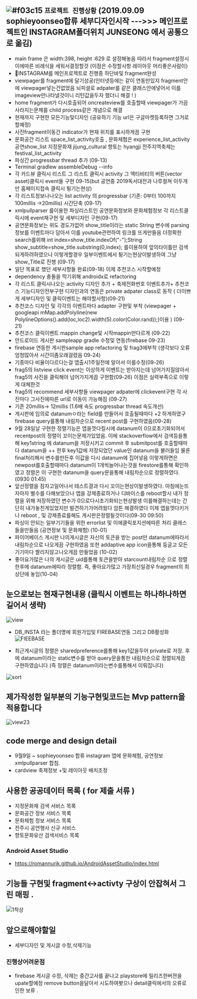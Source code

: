 ## ![#f03c15](https://placehold.it/15/f03c15/000000?text=+) `프로젝트 진행상황` (2019.09.09 sophieyoonseo합류  세부디자인시작    --->>> 메인프로젝트인 INSTAGRAM폴더위치 JUNSEONG 에서 공통으로 옮김)
 - main frame 은 width:398, height :629 로 설정해놓음 따라서 fragment설정시 이에따른 비례식을 세워서결정할것 (이점은 수정할사항 레이아웃 머리좋은사람이)
- 🌱INSTAGRAM를 메인프로젝트로 진행중 하단바및 fragment완성
- viewpager를 fragment에 달기성공(인터넷등에는 같이 연동만있지 fragment안에 viewpager넣는건없었음 뇌피셜로 adpater를 같은 클래스안에넣어서 이를 imageview만나타낼것이니 리턴값을두자 했더니 해결 ! )
- home fragment가 다시호출되어 oncreateview를 호출할때 viewpager가 가끔사라지는문제를 child process같은 개념으로 해결 
- 현재까지 구현한 모든기능및디자인 (공유하기 기능 url은 구글마켓등록하면 그거로할예정)
- 사진fragment이동간 indicator가 현재 위치를 표시하게끔 구현
 - 문화공간 리스트 space_list_activity호출 , 문화체험은 experience_list_activity  공연show_list 지정문화재 jijung_cultural 향토는 hyangji 전주지역축제는 festival_list_activity
 - 파싱간 progressbar thread 추가 (09-13)
 - Terminal        gradlew assembleDebug --info
 - 각 카드뷰 클릭시 리스트 그 리스트 클릭시 activity 그 액티비티의 버튼(vector asset)클릭시 event들 구현 09-15(but 공연중 2019독서대전과 나루컬쳐 이두개만 홈페이지접속 클릭시 튕기는현상)
 - 각 리스트정보나나오는 list activity 의 progressbar (기존: 0부터 100까지 100millis ->20millis) 시간단축 (09-17)
 - xmlpullparser 를이용한 파싱리스트인 공연문화정보와 문화체험정보 각 리스트클릭시에 event재구현 및 세부디자인 구현(09-17)
 - 공연문화정보는 위도 경도가없어 show_title이라는 static String 변수에 parsing 정보를 이벤트마다 담아서 이를 youtube관련하여 링크를 뜨게만들음 더정확한 search를위해 int index=show_title.indexOf("-");String show_subtitle=show_title.substring(0,index); 를이용하여 앞의타이틀만 검색되게하려하였으나 이렇게할경우 일부이벤트에서 튕기는현상이발생하여 그냥 show_Title로 진행 (09-17)
- 일단 목표로 했던 세부사항들 완료(09-18) 이제 추천코스 시작할예정 
- dependency 충돌을 막기위해 androidx로 refactoring 
- 각 리스트 클릭시나오는 activity 디자인 추가 + 축제전화번호 이벤트추가+ 추천코스 기능디자인전부구현 디자인과의 연동은 private adpater class로 동작 ( 더이쁘게 세부디자인 및 클릭이벤트는 해야할사항)(09-21)
- 추천코스 디자인 및 각각의 이벤트마다 adapter 구현및 부착 (viewpager + googleapi mMap.addPolyline(new PolylineOptions().add(loc,loc2).width(5).color(Color.rand));)이용 ) (09-21)
- 추천코스 클릭이벤트 mappin change및 시작mappin만다르게 (09-22)
- 안드로이드 게시판 sampleapp gradle 수정및 연동(firebase 09-23) 
- firebase 연동한 게시판sample app refactoring 및 frag3에부착 (생각보다 오류엄청많아서 시간이좀오래걸렸음 09-24)
- 기종마다 비율이다르다는걸 앱출시1주일전에 알아서 이를수정(09-26)
- frag5의 listview click event는 이상하게 이벤트는 받아지는데 넘어가지질않아서 frag5의 사진을 클릭해야 넘어가지게끔 구현함(09-26) 이점은 실력부족으로 이렇게 대체한것 
- frag5의 recommend 세부사항들 viewpager adpater에 clickevent구현 각 사진마다 그사진에따른 url로 이동이 가능해짐 (09-27) 
- 기존 20millis-> 12millis (1.6배 속도 progressbar thread 속도개선) 
- 게시판에 임의로 datanumㅇ라는 field를 만들어서 호출될때마다 +2 하게하였구 firebase query를통해 내림차순으로 recent post를 구현하였음(09-28) 
- 9월 28일날 구현한 정렬기능은 앱을껏다킬시에 datanum이 0으로초기화되어서 recentpost의 정렬이 꼬이는문제가있었음. 이에 stackoverflow에서 검색등을통해 key1string 에 datanum을 저장시키고 commit 후 submitpost를 호출할때마다 datanum을 ++ 한후 key1값에 저장되었던 value인 datanum을 불러들임 물론 final처리해서 변수를만든후 이값을 다시 datanum에 집어넣음  이렇게하면은 newpost를호출할때마다 datanum이 1개씩늘어나는것을 firestore를통해 확인하였고 정렬은 이 구현한 datanum을 query문을통해 내림차순으로 정렬하였다.(0930 01:45)
- 앞선정렬을 잠자고일어나서 테스트결과 다시 꼬이는현상이발생하였다. 아침에눈뜨자마자 별수를 다해보았으나 앱을 강제종료하거나 디바이스를 reboot할시 내가 정렬을 위해 저장하였던 변수가 0으로다시초기화되는현상발생 이를해결하는데는 간단히 내가놓친게있었지만 발견하기가어려웠다 암튼 해결하였다 이제 앱을껏다키거나 reboot , 및 강제종료를해도 게시판은정렬될것이다(09-30 09:50)
- 파싱이 안되는 일부기기들을 위한 errorlist 및 이에클릭포지션에따른 처리 클래스들을만들음 (공연정보 및 문화체험) (10-01)
- 파이어베이스 게시판 나의게시글은 자신의 토큰을 받는 post만 datanum에따라서 내림차순으로 나오게끔 구현하였음 또한 addaptive app icon을통해 둥글고 모든기기마다 짤리지않고나오게끔 만들었음 (10-02)
- 좋아요가많은 나의 게시글은 uid를통해 토큰을받아 starcount내림차순 으로 정렬한후에 datanum에따라 정렬함. 즉, 좋아요가많고 가장최신일경우 fragment의 최상단에 놓임(10-04)
## 눈으로보는 현재구현내용 (클릭시 이벤트는 하나하나하면 길어서 생략) 
![view](./ing.gif)


- DB_INSTA 라는 폴더명에 회원가입및 FIREBASE연동 그리고 DB활성화 
![FIEEBASE](./firebase.JPG)

- 최근게시글의 정렬은 sharedpreference를통해 key1값을두어 private로 저장. 후에 datanum이라는 static변수를 받아 query문을통한 내림차순으로 정렬되게끔 구현하였습니다 (즉 정렬은 datanum이라는변수를통해서 이뤄집니다)

![sort](./sort.JPG)
## 제가작성한 일부분의 기능구현및코드는 Mvp pattern을 적용합니다
![view23](./mvp.JPG)

## code merge and design detail
- 9월9일 ~ sophieyoonseo 합류 instagram 앱에 문화체험, 공연정보 xmlpullparser 합침.
- cardview 축제정보 +및 레이아웃 배치조정 

## 사용한 공공데이터 목록 ( for 제출 서류 ) 
- 지정문화재 검색 서비스 목록
- 문화공간 정보 서비스 목록
- 문화체험 정보 서비스 목록
- 전주시 공연행사 신규 서비스
- 향토문화유산 검색서비스 목록

### Android Asset Studio
- https://romannurik.github.io/AndroidAssetStudio/index.html

## 기능들 구현및 fragment<->activty 구상이 안잡혀서 그린 매핑 . 
   ![1착상](./trouble12.JPG)

## 앞으로해야할일  
- 세부디자인 및 게시글 수정,삭제기능 

### 진행상어려운점
- firebase 게시글 수정, 삭제는 중간고사를 끝나고 playstore에 릴리즈한버젼을 upate할예정  remove button을달아서 시도하여봣으나 detail클릭에서의 오류로인한 보류 . 




